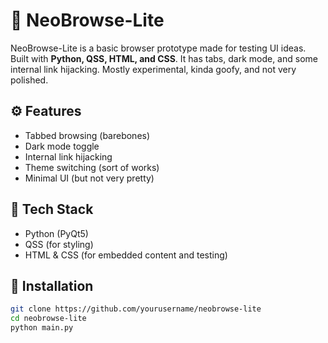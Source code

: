# 🧪 NeoBrowse-Lite

NeoBrowse-Lite is a basic browser prototype made for testing UI ideas. Built with **Python, QSS, HTML, and CSS**. It has tabs, dark mode, and some internal link hijacking. Mostly experimental, kinda goofy, and not very polished.

## ⚙️ Features
- Tabbed browsing (barebones)
- Dark mode toggle
- Internal link hijacking
- Theme switching (sort of works)
- Minimal UI (but not very pretty)

## 🧱 Tech Stack
- Python (PyQt5)
- QSS (for styling)
- HTML & CSS (for embedded content and testing)

## 🚀 Installation

```bash
git clone https://github.com/yourusername/neobrowse-lite
cd neobrowse-lite
python main.py
